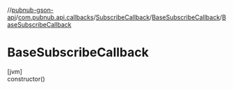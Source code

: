 //[pubnub-gson-api](../../../../index.md)/[com.pubnub.api.callbacks](../../index.md)/[SubscribeCallback](../index.md)/[BaseSubscribeCallback](index.md)/[BaseSubscribeCallback](-base-subscribe-callback.md)

# BaseSubscribeCallback

[jvm]\
constructor()
